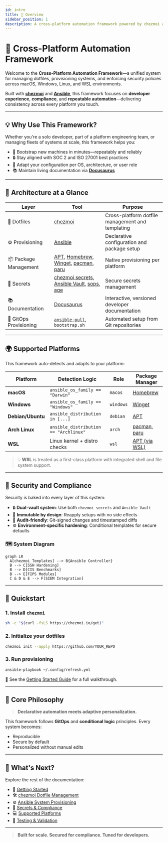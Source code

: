 ```yaml
---
id: intro
title: 🧰 Overview
sidebar_position: 1
description: A cross-platform automation framework powered by chezmoi and Ansible. Declarative setup. Developer-focused. Secure by default.
---
```


# 🧰 Cross-Platform Automation Framework

Welcome to the **Cross-Platform Automation Framework**—a unified system for managing dotfiles, provisioning systems, and enforcing security policies across macOS, Windows, Linux, and WSL environments.

Built with [**chezmoi**](https://www.chezmoi.io) and [**Ansible**](https://www.ansible.com), this framework focuses on **developer experience**, **compliance**, and **repeatable automation**—delivering consistency across every platform you touch.

---

## 💡 Why Use This Framework?

Whether you're a solo developer, part of a platform engineering team, or managing fleets of systems at scale, this framework helps you:

- 🚀 Bootstrap new machines in minutes—repeatably and reliably  
- 🔒 Stay aligned with SOC 2 and ISO 27001 best practices  
- 🧠 Adapt your configuration per OS, architecture, or user role  
- 📚 Maintain living documentation via [**Docusaurus**](https://docusaurus.io)

---

## 🧱 Architecture at a Glance

| Layer                | Tool | Purpose |
|---------------------|------|---------|
| 🧩 Dotfiles          | [chezmoi](https://www.chezmoi.io) | Cross-platform dotfile management and templating |
| ⚙️ Provisioning      | [Ansible](https://www.ansible.com) | Declarative configuration and package setup |
| 📦 Package Management| [APT](https://wiki.debian.org/Apt), [Homebrew](https://brew.sh), [Winget](https://learn.microsoft.com/en-us/windows/package-manager/winget), [pacman](https://wiki.archlinux.org/title/pacman), [paru](https://github.com/Morganamilo/paru) | Native provisioning per platform |
| 🔐 Secrets           | [chezmoi secrets](https://www.chezmoi.io/user-guide/secrets/), [Ansible Vault](https://docs.ansible.com/ansible/latest/user_guide/vault.html), [sops](https://github.com/mozilla/sops), [age](https://github.com/FiloSottile/age) | Secure secrets management |
| 📚 Documentation     | [Docusaurus](https://docusaurus.io) | Interactive, versioned developer documentation |
| 🔁 GitOps Provisioning | [`ansible-pull`](https://docs.ansible.com/ansible/latest/cli/ansible-pull.html), `bootstrap.sh` | Automated setup from Git repositories |

---

## 🌍 Supported Platforms

This framework auto-detects and adapts to your platform:

| Platform      | Detection Logic                          | Role    | Package Manager |
|---------------|-------------------------------------------|---------|-----------------|
| **macOS**     | `ansible_os_family == "Darwin"`           | `macos` | [Homebrew](https://brew.sh) |
| **Windows**   | `ansible_os_family == "Windows"`          | `windows` | [Winget](https://learn.microsoft.com/en-us/windows/package-manager/winget/) |
| **Debian/Ubuntu** | `ansible_distribution in [...]`     | `debian` | [APT](https://wiki.debian.org/Apt) |
| **Arch Linux**| `ansible_distribution == "Archlinux"`     | `arch`   | [pacman](https://wiki.archlinux.org/title/pacman), [paru](https://github.com/Morganamilo/paru) |
| **WSL**       | Linux kernel + distro checks              | `wsl`    | [APT (via WSL)](https://wiki.debian.org/Apt) |

> 💡 **WSL** is treated as a first-class platform with integrated shell and file system support.

---

## 🔐 Security and Compliance

Security is baked into every layer of this system:

- 🔒 **Dual-vault system**: Use both `chezmoi secrets` and `Ansible Vault`  
- 🧱 **Immutable by design**: Reapply setups with no side effects  
- 📝 **Audit-friendly**: Git-signed changes and timestamped diffs  
- ⚙️ **Environment-specific hardening**: Conditional templates for secure defaults

### 🗺️ System Diagram

```mermaid
graph LR
  A[chezmoi Templates] --> B{Ansible Controller}
  B --> C[SSH Hardening]
  B --> D[CIS Benchmarks]
  B --> E[FIPS Modules]
  C & D & E --> F[SIEM Integration]
````

---

## 🚀 Quickstart

### 1. Install `chezmoi`

```bash
sh -c "$(curl -fsLS https://chezmoi.io/get)"
```

### 2. Initialize your dotfiles

```bash
chezmoi init --apply https://github.com/YOUR_REPO
```

### 3. Run provisioning

```bash
ansible-playbook ~/.config/refresh.yml
```

📖 See the [Getting Started Guide](./getting-started.md) for a full walkthrough.

---

## 🧠 Core Philosophy

> **Declarative automation meets adaptive personalization.**

This framework follows **GitOps** and **conditional logic** principles. Every system becomes:

* Reproducible
* Secure by default
* Personalized without manual edits

---

## 🔗 What's Next?

Explore the rest of the documentation:

* 📘 [Getting Started](./getting-started.md)
* 🛠️ [chezmoi Dotfile Management](./chezmoi.md)
* ⚙️ [Ansible System Provisioning](./ansible.md)
* 🔐 [Secrets & Compliance](./security.md)
* 💻 [Supported Platforms](./platforms.md)
* 🧪 [Testing & Validation](./testing.md)

---

> **Built for scale. Secured for compliance. Tuned for developers.**
